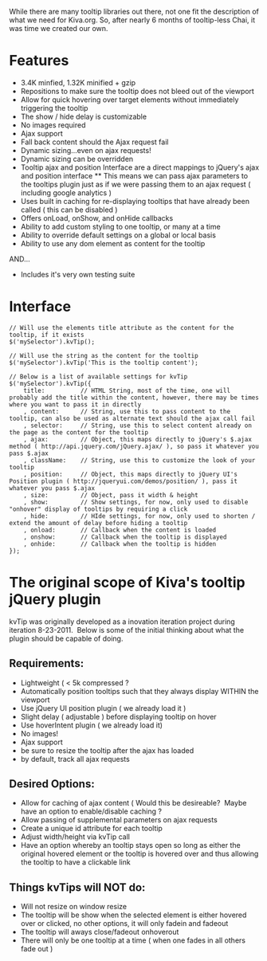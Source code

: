 While there are many tooltip libraries out there, not one fit the description of what we need for Kiva.org.  So, after nearly 6 months of tooltip-less Chai, it was time we created our own.

# Features
* 3.4K minfied, 1.32K minified + gzip
* Repositions to make sure the tooltip does not bleed out of the viewport
* Allow for quick hovering over target elements without immediately triggering the tooltip
* The show / hide delay is customizable
* No images required
* Ajax support
* Fall back content should the Ajax request fail
* Dynamic sizing...even on ajax requests!
* Dynamic sizing can be overridden 
* Tooltip ajax and position Interface are a direct mappings to jQuery's ajax and position interface
**	This means we can pass ajax parameters to the tooltips plugin just as if we were passing them to an ajax request ( including google analytics )
* Uses built in caching for re-displaying tooltips that have already been called ( this can be disabled )
* Offers onLoad, onShow, and onHide callbacks
* Ability to add custom styling to one tooltip, or many at a time
* Ability to override default settings on a global or local basis
* Ability to use any dom element as content for the tooltip 

AND...
* Includes it's very own testing suite

# Interface
```
// Will use the elements title attribute as the content for the tooltip, if it exists
$('mySelector').kvTip();

// Will use the string as the content for the tooltip
$('mySelector').kvTip('This is the tooltip content'); 

// Below is a list of available settings for kvTip
$('mySelector').kvTip({
	title:			// HTML String, most of the time, one will probably add the title within the content, however, there may be times where you want to pass it in directly
	, content:		// String, use this to pass content to the tooltip, can also be used as alternate text should the ajax call fail
	, selector:		// String, use this to select content already on the page as the content for the tooltip
	, ajax:			// Object, this maps directly to jQuery's $.ajax method ( http://api.jquery.com/jQuery.ajax/ ), so pass it whatever you pass $.ajax
	, className:	// String, use this to customize the look of your tooltip
	, position:		// Object, this maps directly to jQuery UI's Position plugin ( http://jqueryui.com/demos/position/ ), pass it whatever you pass $.ajax 
	, size:			// Object, pass it width & height
	, show:			// Show settings, for now, only used to disable "onhover" display of tooltips by requiring a click
	, hide:			// HIde settings, for now, only used to shorten / extend the amount of delay before hiding a tooltip
	, onload:		// Callback when the content is loaded
	, onshow:		// Callback when the tooltip is displayed
	, onhide:		// Callback when the tooltip is hidden
});
```

# The original scope of Kiva's tooltip jQuery plugin
kvTip was originally developed as a inovation iteration project during iteration 8-23-2011.  Below is some of the initial thinking about what the plugin should be capable of doing.

## Requirements:
* Lightweight ( < 5k compressed ? 
* Automatically position tooltips such that they always display WITHIN the viewport
* Use jQuery UI position plugin ( we already load it )
* Slight delay ( adjustable ) before displaying tooltip on hover
* Use hoverIntent plugin ( we already load it)
* No images! 
* Ajax support
* be sure to resize the tooltip after the ajax has loaded
* by default, track all ajax requests

## Desired Options:
* Allow for caching of ajax content ( Would this be desireable?  Maybe have an option to enable/disable caching ?
* Allow passing of supplemental parameters on ajax requests  
* Create a unique id attribute for each tooltip
* Adjust width/height via kvTip call
* Have an option whereby an tooltip stays open so long as either the original hovered element or the tooltip is hovered over and thus allowing the tooltip to have a clickable link

## Things kvTips will NOT do:
* Will not resize on window resize
* The tooltip will be show when the selected element is either hovered over or clicked, no other options, it will only fadein and fadeout
* The tooltip will aways close/fadeout onhoverout
* There will only be one tooltip at a time ( when one fades in all others fade out )